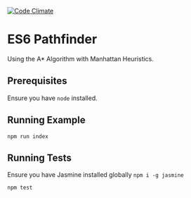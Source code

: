[![Code Climate](https://lima.codeclimate.com/github/connorjburton/es6-pathfinder/badges/gpa.svg)](https://lima.codeclimate.com/github/connorjburton/es6-pathfinder)

# ES6 Pathfinder

Using the A* Algorithm with Manhattan Heuristics.

## Prerequisites

Ensure you have `node` installed.

## Running Example

`npm run index`

## Running Tests

Ensure you have Jasmine installed globally `npm i -g jasmine`

`npm test`